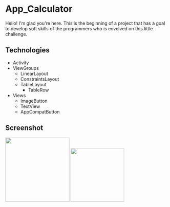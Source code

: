 # App_Calculator

Hello! I'm glad you're here.
This is the beginning of a project that has a goal to develop soft skills of the programmers who is envolved on this little challenge. 

## Technologies
- Activity
- ViewGroups
  - LinearLayout
  - ConstraintsLayout
  - TableLayout
      - TableRow
- Views
  - ImageButton
  - TextView
  - AppCompatButton 

## Screenshot

<img width="200" src="https://github.com/user-attachments/assets/d1ec024a-929a-4c6d-b733-becaf8f0328b" />

<img width="167" src="https://github.com/user-attachments/assets/8df50cff-7ce5-4164-8903-31920a866340" />
